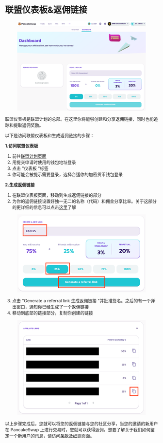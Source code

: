 # 联盟仪表板&返佣链接

<figure><img src="../.gitbook/assets/affiliate-landing-page-07.png" alt=""><figcaption></figcaption></figure>

联盟仪表板是联盟计划的总部。在这里你将能够创建和分享返佣链接，同时也能追踪和提取返佣奖励。&#x20;

以下是访问联盟仪表板和生成返佣链接的步骤：&#x20;

**1.访问联盟仪表板**&#x20;

1. 前往[联盟计划页面](https://pancakeswap.finance/affiliates-program)&#x20;
2. 用提交申请时使用的钱包地址登录&#x20;
3. 点击 "仪表板 "标签&#x20;
4. 你可能会被提示需要登录，选择合适你的加密货币钱包登录

**2.生成返佣链接**&#x20;

1. 在联盟仪表板页面，移动到生成返佣链接的部分
2. 为你的返佣链接设置好独一无二的名称（代码）和佣金分享比率。关于这部分的更详细的信息可以点击[这里](yong-jin-jie-gou-ji-zhi-fu-xiang-qing.md)了解

<figure><img src="../.gitbook/assets/spaces_-MHREX7DHcljbY5IkjgJ-1972196547_uploads_jtdfB2RdajLUcMBaLyCb_affiliate-landing-page-10.webp" alt=""><figcaption></figcaption></figure>

3. 点击 "Generate a referral link 生成返佣链接 "并批准签名。之后的有一个弹出窗口，通知你已经生成了一个返佣链接
4. 移动到底部的链接部分，复制你创建的链接

<figure><img src="../.gitbook/assets/spaces_-MHREX7DHcljbY5IkjgJ-1972196547_uploads_du7V63Ip4Lo7elYsTJQv_affiliate-landing-page-09.webp" alt=""><figcaption></figcaption></figure>

以上步骤完成后，您就可以将您的返佣链接与您的社区分享，当您的邀请的新用户在 PancakeSwap 上进行交易时，您就可以获得返佣。想要了解关于我们如何鉴定一个新用户的讯息，请访问[条款及细则](tiao-kuan-ji-xi-ze.md)页面。

